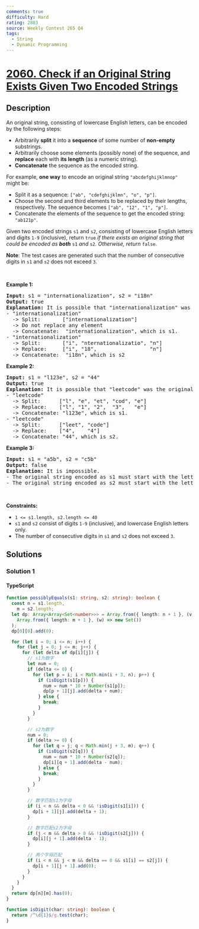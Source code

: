 ```yaml
---
comments: true
difficulty: Hard
rating: 2803
source: Weekly Contest 265 Q4
tags:
  - String
  - Dynamic Programming
---
```


<!-- problem:start -->

# [2060. Check if an Original String Exists Given Two Encoded Strings](https://leetcode.com/problems/check-if-an-original-string-exists-given-two-encoded-strings)


## Description

<!-- description:start -->

<p>An original string, consisting of lowercase English letters, can be encoded by the following steps:</p>

<ul>
	<li>Arbitrarily <strong>split</strong> it into a <strong>sequence</strong> of some number of <strong>non-empty</strong> substrings.</li>
	<li>Arbitrarily choose some elements (possibly none) of the sequence, and <strong>replace</strong> each with <strong>its length</strong> (as a numeric string).</li>
	<li><strong>Concatenate</strong> the sequence as the encoded string.</li>
</ul>

<p>For example, <strong>one way</strong> to encode an original string <code>&quot;abcdefghijklmnop&quot;</code> might be:</p>

<ul>
	<li>Split it as a sequence: <code>[&quot;ab&quot;, &quot;cdefghijklmn&quot;, &quot;o&quot;, &quot;p&quot;]</code>.</li>
	<li>Choose the second and third elements to be replaced by their lengths, respectively. The sequence becomes <code>[&quot;ab&quot;, &quot;12&quot;, &quot;1&quot;, &quot;p&quot;]</code>.</li>
	<li>Concatenate the elements of the sequence to get the encoded string: <code>&quot;ab121p&quot;</code>.</li>
</ul>

<p>Given two encoded strings <code>s1</code> and <code>s2</code>, consisting of lowercase English letters and digits <code>1-9</code> (inclusive), return <code>true</code><em> if there exists an original string that could be encoded as <strong>both</strong> </em><code>s1</code><em> and </em><code>s2</code><em>. Otherwise, return </em><code>false</code>.</p>

<p><strong>Note</strong>: The test cases are generated such that the number of consecutive digits in <code>s1</code> and <code>s2</code> does not exceed <code>3</code>.</p>

<p>&nbsp;</p>
<p><strong class="example">Example 1:</strong></p>

<pre>
<strong>Input:</strong> s1 = &quot;internationalization&quot;, s2 = &quot;i18n&quot;
<strong>Output:</strong> true
<strong>Explanation:</strong> It is possible that &quot;internationalization&quot; was the original string.
- &quot;internationalization&quot; 
  -&gt; Split:       [&quot;internationalization&quot;]
  -&gt; Do not replace any element
  -&gt; Concatenate:  &quot;internationalization&quot;, which is s1.
- &quot;internationalization&quot;
  -&gt; Split:       [&quot;i&quot;, &quot;nternationalizatio&quot;, &quot;n&quot;]
  -&gt; Replace:     [&quot;i&quot;, &quot;18&quot;,                 &quot;n&quot;]
  -&gt; Concatenate:  &quot;i18n&quot;, which is s2
</pre>

<p><strong class="example">Example 2:</strong></p>

<pre>
<strong>Input:</strong> s1 = &quot;l123e&quot;, s2 = &quot;44&quot;
<strong>Output:</strong> true
<strong>Explanation:</strong> It is possible that &quot;leetcode&quot; was the original string.
- &quot;leetcode&quot; 
  -&gt; Split:      [&quot;l&quot;, &quot;e&quot;, &quot;et&quot;, &quot;cod&quot;, &quot;e&quot;]
  -&gt; Replace:    [&quot;l&quot;, &quot;1&quot;, &quot;2&quot;,  &quot;3&quot;,   &quot;e&quot;]
  -&gt; Concatenate: &quot;l123e&quot;, which is s1.
- &quot;leetcode&quot; 
  -&gt; Split:      [&quot;leet&quot;, &quot;code&quot;]
  -&gt; Replace:    [&quot;4&quot;,    &quot;4&quot;]
  -&gt; Concatenate: &quot;44&quot;, which is s2.
</pre>

<p><strong class="example">Example 3:</strong></p>

<pre>
<strong>Input:</strong> s1 = &quot;a5b&quot;, s2 = &quot;c5b&quot;
<strong>Output:</strong> false
<strong>Explanation:</strong> It is impossible.
- The original string encoded as s1 must start with the letter &#39;a&#39;.
- The original string encoded as s2 must start with the letter &#39;c&#39;.
</pre>

<p>&nbsp;</p>
<p><strong>Constraints:</strong></p>

<ul>
	<li><code>1 &lt;= s1.length, s2.length &lt;= 40</code></li>
	<li><code>s1</code> and <code>s2</code> consist of digits <code>1-9</code> (inclusive), and lowercase English letters only.</li>
	<li>The number of consecutive digits in <code>s1</code> and <code>s2</code> does not exceed <code>3</code>.</li>
</ul>

<!-- description:end -->

## Solutions

<!-- solution:start -->

### Solution 1

<!-- tabs:start -->

#### TypeScript

```ts
function possiblyEquals(s1: string, s2: string): boolean {
  const n = s1.length,
    m = s2.length;
  let dp: Array<Array<Set<number>>> = Array.from({ length: n + 1 }, (v) =>
    Array.from({ length: m + 1 }, (w) => new Set())
  );
  dp[0][0].add(0);

  for (let i = 0; i <= n; i++) {
    for (let j = 0; j <= m; j++) {
      for (let delta of dp[i][j]) {
        // s1为数字
        let num = 0;
        if (delta <= 0) {
          for (let p = i; i < Math.min(i + 3, n); p++) {
            if (isDigit(s1[p])) {
              num = num * 10 + Number(s1[p]);
              dp[p + 1][j].add(delta + num);
            } else {
              break;
            }
          }
        }

        // s2为数字
        num = 0;
        if (delta >= 0) {
          for (let q = j; q < Math.min(j + 3, m); q++) {
            if (isDigit(s2[q])) {
              num = num * 10 + Number(s2[q]);
              dp[i][q + 1].add(delta - num);
            } else {
              break;
            }
          }
        }

        // 数字匹配s1为字母
        if (i < n && delta < 0 && !isDigit(s1[i])) {
          dp[i + 1][j].add(delta + 1);
        }

        // 数字匹配s2为字母
        if (j < m && delta > 0 && !isDigit(s2[j])) {
          dp[i][j + 1].add(delta - 1);
        }

        // 两个字母匹配
        if (i < n && j < m && delta == 0 && s1[i] == s2[j]) {
          dp[i + 1][j + 1].add(0);
        }
      }
    }
  }
  return dp[n][m].has(0);
}

function isDigit(char: string): boolean {
  return /^\d{1}$/g.test(char);
}
```

<!-- tabs:end -->

<!-- solution:end -->

<!-- problem:end -->
